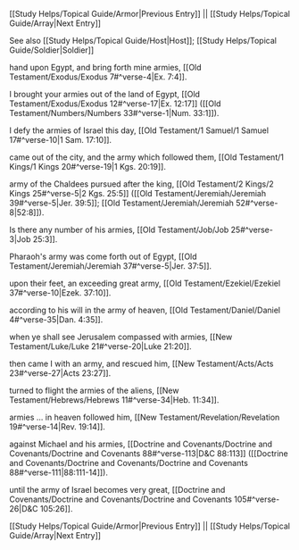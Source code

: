 [[Study Helps/Topical Guide/Armor|Previous Entry]]  ||  [[Study Helps/Topical Guide/Array|Next Entry]]

 See also [[Study Helps/Topical Guide/Host|Host]]; [[Study Helps/Topical Guide/Soldier|Soldier]]

 hand upon Egypt, and bring forth mine armies, [[Old Testament/Exodus/Exodus 7#^verse-4|Ex. 7:4]].

 I brought your armies out of the land of Egypt, [[Old Testament/Exodus/Exodus 12#^verse-17|Ex. 12:17]] ([[Old Testament/Numbers/Numbers 33#^verse-1|Num. 33:1]]).

 I defy the armies of Israel this day, [[Old Testament/1 Samuel/1 Samuel 17#^verse-10|1 Sam. 17:10]].

 came out of the city, and the army which followed them, [[Old Testament/1 Kings/1 Kings 20#^verse-19|1 Kgs. 20:19]].

 army of the Chaldees pursued after the king, [[Old Testament/2 Kings/2 Kings 25#^verse-5|2 Kgs. 25:5]] ([[Old Testament/Jeremiah/Jeremiah 39#^verse-5|Jer. 39:5]]; [[Old Testament/Jeremiah/Jeremiah 52#^verse-8|52:8]]).

 Is there any number of his armies, [[Old Testament/Job/Job 25#^verse-3|Job 25:3]].

 Pharaoh's army was come forth out of Egypt, [[Old Testament/Jeremiah/Jeremiah 37#^verse-5|Jer. 37:5]].

 upon their feet, an exceeding great army, [[Old Testament/Ezekiel/Ezekiel 37#^verse-10|Ezek. 37:10]].

 according to his will in the army of heaven, [[Old Testament/Daniel/Daniel 4#^verse-35|Dan. 4:35]].

 when ye shall see Jerusalem compassed with armies, [[New Testament/Luke/Luke 21#^verse-20|Luke 21:20]].

 then came I with an army, and rescued him, [[New Testament/Acts/Acts 23#^verse-27|Acts 23:27]].

 turned to flight the armies of the aliens, [[New Testament/Hebrews/Hebrews 11#^verse-34|Heb. 11:34]].

 armies ... in heaven followed him, [[New Testament/Revelation/Revelation 19#^verse-14|Rev. 19:14]].

 against Michael and his armies, [[Doctrine and Covenants/Doctrine and Covenants/Doctrine and Covenants 88#^verse-113|D&C 88:113]] ([[Doctrine and Covenants/Doctrine and Covenants/Doctrine and Covenants 88#^verse-111|88:111-14]]).

 until the army of Israel becomes very great, [[Doctrine and Covenants/Doctrine and Covenants/Doctrine and Covenants 105#^verse-26|D&C 105:26]].

[[Study Helps/Topical Guide/Armor|Previous Entry]]  ||  [[Study Helps/Topical Guide/Array|Next Entry]]
